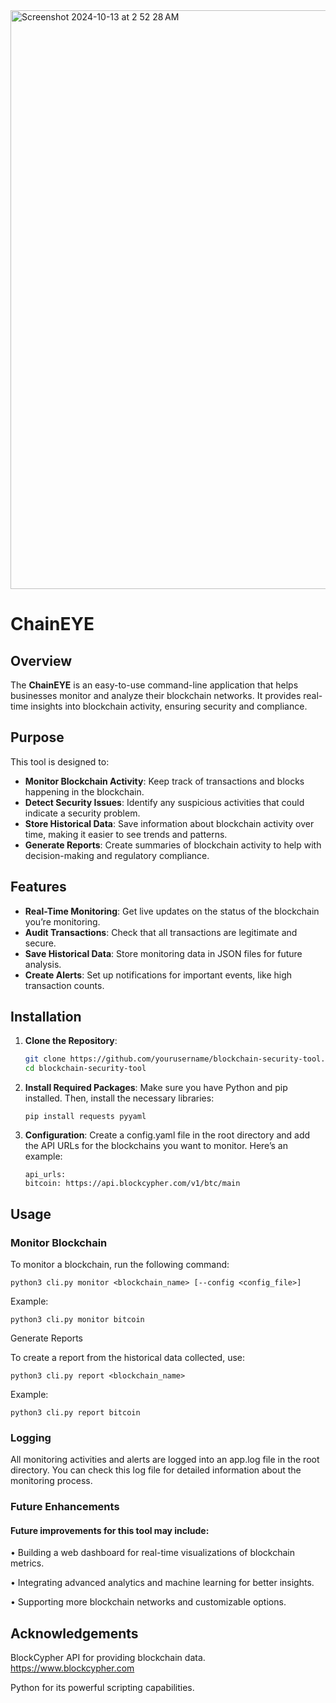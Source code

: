 
<img width="926" alt="Screenshot 2024-10-13 at 2 52 28 AM" src="https://github.com/user-attachments/assets/e75650b4-4ced-4243-ac0d-d9732f5d0561">


# ChainEYE

## Overview

The **ChainEYE** is an easy-to-use command-line application that helps businesses monitor and analyze their blockchain networks. It provides real-time insights into blockchain activity, ensuring security and compliance.

## Purpose

This tool is designed to:

- **Monitor Blockchain Activity**: Keep track of transactions and blocks happening in the blockchain.
- **Detect Security Issues**: Identify any suspicious activities that could indicate a security problem.
- **Store Historical Data**: Save information about blockchain activity over time, making it easier to see trends and patterns.
- **Generate Reports**: Create summaries of blockchain activity to help with decision-making and regulatory compliance.

## Features

- **Real-Time Monitoring**: Get live updates on the status of the blockchain you’re monitoring.
- **Audit Transactions**: Check that all transactions are legitimate and secure.
- **Save Historical Data**: Store monitoring data in JSON files for future analysis.
- **Create Alerts**: Set up notifications for important events, like high transaction counts.

## Installation

1. **Clone the Repository**:
   ```bash
   git clone https://github.com/yourusername/blockchain-security-tool.git
   cd blockchain-security-tool

2. **Install Required Packages**:
Make sure you have Python and pip installed. Then, install the necessary libraries:

       pip install requests pyyaml


3. **Configuration**:
Create a config.yaml file in the root directory and add the API URLs for the blockchains you want to monitor. Here’s an example:

       api_urls:
       bitcoin: https://api.blockcypher.com/v1/btc/main

## Usage

### Monitor Blockchain

To monitor a blockchain, run the following command:

    python3 cli.py monitor <blockchain_name> [--config <config_file>]



Example:

    python3 cli.py monitor bitcoin




Generate Reports

To create a report from the historical data collected, use:

    python3 cli.py report <blockchain_name>


Example: 

    python3 cli.py report bitcoin


### Logging

 All monitoring activities and alerts are logged into an app.log file in the root directory. You can check this log file for detailed information about the monitoring process.

### Future Enhancements

#### Future improvements for this tool may include:

 •	Building a web dashboard for real-time visualizations of blockchain metrics.

 •	Integrating advanced analytics and machine learning for better insights.	

 •	Supporting more blockchain networks and customizable options.



## Acknowledgements

BlockCypher API for providing blockchain data.        https://www.blockcypher.com

Python for its powerful scripting capabilities.
